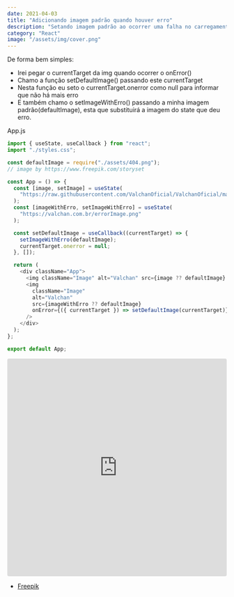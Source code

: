 ```yaml
---
date: 2021-04-03
title: "Adicionando imagem padrão quando houver erro"
description: "Setando imagem padrão ao ocorrer uma falha no carregamento de uma imagem"
category: "React"
image: "/assets/img/cover.png"
---
```


De forma bem simples: 

- Irei pegar o currentTarget da img quando ocorrer o onError()
- Chamo a função setDefaultImage() passando este currentTarget
- Nesta função eu seto o currentTarget.onerror como null para informar que não há mais erro 
- E também chamo o setImageWithErro() passando a minha imagem padrão(defaultImage), esta que substituirá a imagem do state que deu erro.

App.js
``` javascript
import { useState, useCallback } from "react";
import "./styles.css";

const defaultImage = require("./assets/404.png");
// image by https://www.freepik.com/storyset

const App = () => {
  const [image, setImage] = useState(
    "https://raw.githubusercontent.com/ValchanOficial/ValchanOficial/master/social/valchan_octocat.png"
  );
  const [imageWithErro, setImageWithErro] = useState(
    "https://valchan.com.br/errorImage.png"
  );

  const setDefaultImage = useCallback((currentTarget) => {
    setImageWithErro(defaultImage);
    currentTarget.onerror = null;
  }, []);

  return (
    <div className="App">
      <img className="Image" alt="Valchan" src={image ?? defaultImage} />
      <img
        className="Image"
        alt="Valchan"
        src={imageWithErro ?? defaultImage}
        onError={({ currentTarget }) => setDefaultImage(currentTarget)}
      />
    </div>
  );
};

export default App;
```

<iframe 
  src="https://codesandbox.io/embed/image-replacement-reactjs-thfjm?fontsize=14&hidenavigation=1&theme=dark"
  style="width:100%; height:500px; border:0; border-radius: 4px; overflow:hidden;"
  title="image replacement reactjs"
  allow="accelerometer; ambient-light-sensor; camera; encrypted-media; geolocation; gyroscope; hid; microphone; midi; payment; usb; vr; xr-spatial-tracking"
  sandbox="allow-forms allow-modals allow-popups allow-presentation allow-same-origin allow-scripts"
></iframe>


- <a href="https://www.freepik.com/storyset" target="_blank" rel="noopener noreferrer">Freepik</a>
